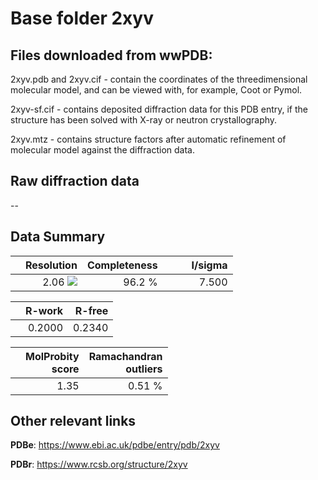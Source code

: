 # Base folder 2xyv

## Files downloaded from wwPDB:

2xyv.pdb and 2xyv.cif - contain the coordinates of the threedimensional molecular model, and can be viewed with, for example, Coot or Pymol.

2xyv-sf.cif - contains deposited diffraction data for this PDB entry, if the structure has been solved with X-ray or neutron crystallography.

2xyv.mtz - contains structure factors after automatic refinement of molecular model against the diffraction data.

## Raw diffraction data

--<br> 

## Data Summary
|   | Resolution | Completeness| I/sigma |
|---|-------------:|----------------:|--------------:|
|   |2.06 ![](https://github.com/thorn-lab/coronavirus_structural_task_force/blob/master/outreach/ang.svg)|96.2  %|<img width=50/>7.500|

|   | **R-work**| **R-free**   
|---|-------------:|----------------:|           
||0.2000|0.2340|

|   |**MolProbity<br>score**| **Ramachandran<br>outliers** 
|---|-------------:|----------------:|
||1.35|0.51 %|

## Other relevant links 
**PDBe**:  https://www.ebi.ac.uk/pdbe/entry/pdb/2xyv
 
**PDBr**: https://www.rcsb.org/structure/2xyv 

